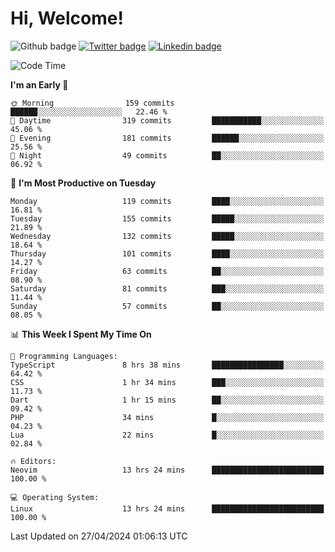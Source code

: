   # Hi, Welcome!
  ![Github badge](https://img.shields.io/github/followers/kraken-afk.svg?style=social&label=Follow&maxAge=2592000)
  [![Twitter badge](https://img.shields.io/badge/-Twitter-00acee?style=flat-square&logo=Twitter&logoColor=white)](https://twitter.com/trshppl)
  [![Linkedin badge](https://img.shields.io/badge/LinkedIn-0077B5?style=flat-square&logo=linkedin&logoColor=white)](https://www.linkedin.com/in/noveanrer)
<!--START_SECTION:waka-->
![Code Time](http://img.shields.io/badge/Code%20Time-162%20hrs%2030%20mins-blue)

**I'm an Early 🐤** 

```text
🌞 Morning                159 commits         ██████░░░░░░░░░░░░░░░░░░░   22.46 % 
🌆 Daytime                319 commits         ███████████░░░░░░░░░░░░░░   45.06 % 
🌃 Evening                181 commits         ██████░░░░░░░░░░░░░░░░░░░   25.56 % 
🌙 Night                  49 commits          ██░░░░░░░░░░░░░░░░░░░░░░░   06.92 % 
```
📅 **I'm Most Productive on Tuesday** 

```text
Monday                   119 commits         ████░░░░░░░░░░░░░░░░░░░░░   16.81 % 
Tuesday                  155 commits         █████░░░░░░░░░░░░░░░░░░░░   21.89 % 
Wednesday                132 commits         █████░░░░░░░░░░░░░░░░░░░░   18.64 % 
Thursday                 101 commits         ████░░░░░░░░░░░░░░░░░░░░░   14.27 % 
Friday                   63 commits          ██░░░░░░░░░░░░░░░░░░░░░░░   08.90 % 
Saturday                 81 commits          ███░░░░░░░░░░░░░░░░░░░░░░   11.44 % 
Sunday                   57 commits          ██░░░░░░░░░░░░░░░░░░░░░░░   08.05 % 
```


📊 **This Week I Spent My Time On** 

```text
💬 Programming Languages: 
TypeScript               8 hrs 38 mins       ████████████████░░░░░░░░░   64.42 % 
CSS                      1 hr 34 mins        ███░░░░░░░░░░░░░░░░░░░░░░   11.73 % 
Dart                     1 hr 15 mins        ██░░░░░░░░░░░░░░░░░░░░░░░   09.42 % 
PHP                      34 mins             █░░░░░░░░░░░░░░░░░░░░░░░░   04.23 % 
Lua                      22 mins             █░░░░░░░░░░░░░░░░░░░░░░░░   02.84 % 

🔥 Editors: 
Neovim                   13 hrs 24 mins      █████████████████████████   100.00 % 

💻 Operating System: 
Linux                    13 hrs 24 mins      █████████████████████████   100.00 % 
```


 Last Updated on 27/04/2024 01:06:13 UTC
<!--END_SECTION:waka-->